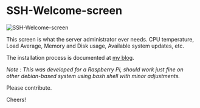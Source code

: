 # SSH-Welcome-screen
![SSH-Welcome-screen](https://i.imgur.com/2mUs95L.jpg)

This screen is what the server administrator ever needs. CPU temperature, Load Average, Memory and Disk usage, Available system updates, etc.

The installation process is documented at [my blog](https://habilisbest.com/ssh-welcome-screen).

_Note : This was developed for a Raspberry Pi, should work just fine on other debian-based system using bash shell with minor adjustments._

Please contribute.

Cheers!
